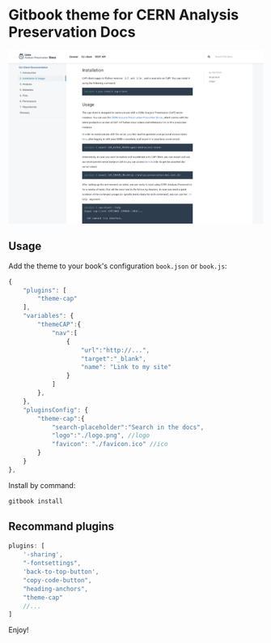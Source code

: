 # Gitbook theme for CERN Analysis Preservation Docs

![Image](https://github.com/cernanalysispreservation/gitbook-plugin-theme-cap/blob/master/preview.png)

## Usage

Add the theme to your book's configuration `book.json` or `book.js`:

```js
{
    "plugins": [
        "theme-cap"
    ],
    "variables": {
        "themeCAP":{
            "nav":[
                {
                    "url":"http://...",
                    "target":"_blank",
                    "name": "Link to my site"
                }
            ]
        },
    },
    "pluginsConfig": {
        "theme-cap":{
            "search-placeholder":"Search in the docs",
            "logo":"./logo.png", //logo
            "favicon": "./favicon.ico" //ico
        }
    }
},
```

Install by command:

``` bash
gitbook install
```

## Recommand plugins

```js
plugins: [
    '-sharing',
    "-fontsettings",
    'back-to-top-button',
    "copy-code-button",
    "heading-anchors",
    "theme-cap"
    //...
]
```


Enjoy!